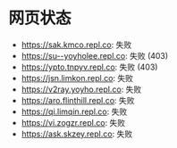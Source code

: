 # 网页状态
- https://sak.kmco.repl.co: 失败
- https://su--yoyholee.repl.co: 失败 (403)
- https://ypto.tnpyv.repl.co: 失败 (403)
- https://jsn.limkon.repl.co: 失败
- https://v2ray.yoyho.repl.co: 失败
- https://aro.flinthill.repl.co: 失败
- https://qi.limqin.repl.co: 失败
- https://vi.zogzr.repl.co: 失败
- https://ask.skzey.repl.co: 失败
